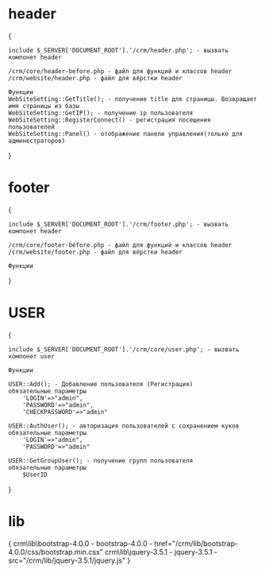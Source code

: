 # header
{

    include $_SERVER['DOCUMENT_ROOT'].'/crm/header.php'; - вызвать компонет header

    /crm/core/header-before.php - файл для функций и классов header
    /crm/website/header.php - файл для вёрстки header

    Функции
    WebSiteSetting::GetTitle(); - получение title для страницы. Возвращает имя страницы из базы
    WebSiteSetting::GetIP(); - получение ip пользователя
    WebSiteSetting::RegisterConnect() - регистрация посещения пользователей
    WebSiteSetting::Panel() - отображение панели управления(только для админестраторов)
}
# footer
{

    include $_SERVER['DOCUMENT_ROOT'].'/crm/footer.php'; - вызвать компонет header

    /crm/core/footer-before.php - файл для функций и классов header
    /crm/website/footer.php - файл для вёрстки header

    Функции
}



# USER
{

    include $_SERVER['DOCUMENT_ROOT'].'/crm/core/user.php'; - вызвать компонет user

    Функции

    USER::Add(); - Добавление пользователя (Регистрация)
    обязательные параметры
        'LOGIN'=>"admin",
        'PASSWORD'=>"admin",
        'CHECKPASSWORD'=>"admin"
        
    USER::AuthUser(); - авторизация пользователей с сохранением куков
    обязательные параметры
        'LOGIN'=>"admin",
        'PASSWORD'=>"admin"

    USER::GetGroupUser(); - получение групп пользователя
    обязательные параметры
        $UserID
}


# lib
{
    crm\lib\bootstrap-4.0.0 - bootstrap-4.0.0 - href="/crm/lib/bootstrap-4.0.0/css/bootstrap.min.css"
    crm\lib\jquery-3.5.1 - jquery-3.5.1 - src="/crm/lib/jquery-3.5.1/jquery.js"
}